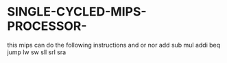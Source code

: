 # SINGLE-CYCLED-MIPS-PROCESSOR-
this mips can do the following instructions 
and
or
nor
add
sub
mul
addi
beq
jump
lw
sw
sll
srl
sra
